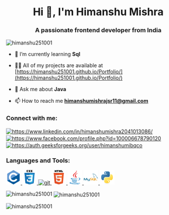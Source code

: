 <h1 align="center">Hi 👋, I'm Himanshu Mishra</h1>
<h3 align="center">A passionate frontend developer from India</h3>

<p align="left"> <img src="https://komarev.com/ghpvc/?username=himanshu251001&label=Profile%20views&color=0e75b6&style=flat" alt="himanshu251001" /> </p>

- 🌱 I’m currently learning **Sql**

- 👨‍💻 All of my projects are available at [https://himanshu251001.github.io/Portfolio/](https://himanshu251001.github.io/Portfolio/)

- 💬 Ask me about **Java**

- 📫 How to reach me **himanshumishrajsr11@gmail.com**

<h3 align="left">Connect with me:</h3>
<p align="left">
<a href="https://linkedin.com/in/https://www.linkedin.com/in/himanshumishra2041013086/" target="blank"><img align="center" src="https://raw.githubusercontent.com/rahuldkjain/github-profile-readme-generator/master/src/images/icons/Social/linked-in-alt.svg" alt="https://www.linkedin.com/in/himanshumishra2041013086/" height="30" width="40" /></a>
<a href="https://fb.com/https://www.facebook.com/profile.php?id=100006678790120" target="blank"><img align="center" src="https://raw.githubusercontent.com/rahuldkjain/github-profile-readme-generator/master/src/images/icons/Social/facebook.svg" alt="https://www.facebook.com/profile.php?id=100006678790120" height="30" width="40" /></a>
<a href="https://auth.geeksforgeeks.org/user/https://auth.geeksforgeeks.org/user/himanshumibqco" target="blank"><img align="center" src="https://raw.githubusercontent.com/rahuldkjain/github-profile-readme-generator/master/src/images/icons/Social/geeks-for-geeks.svg" alt="https://auth.geeksforgeeks.org/user/himanshumibqco" height="30" width="40" /></a>
</p>

<h3 align="left">Languages and Tools:</h3>
<p align="left"> <a href="https://www.cprogramming.com/" target="_blank" rel="noreferrer"> <img src="https://raw.githubusercontent.com/devicons/devicon/master/icons/c/c-original.svg" alt="c" width="40" height="40"/> </a> <a href="https://www.w3schools.com/css/" target="_blank" rel="noreferrer"> <img src="https://raw.githubusercontent.com/devicons/devicon/master/icons/css3/css3-original-wordmark.svg" alt="css3" width="40" height="40"/> </a> <a href="https://git-scm.com/" target="_blank" rel="noreferrer"> <img src="https://www.vectorlogo.zone/logos/git-scm/git-scm-icon.svg" alt="git" width="40" height="40"/> </a> <a href="https://www.w3.org/html/" target="_blank" rel="noreferrer"> <img src="https://raw.githubusercontent.com/devicons/devicon/master/icons/html5/html5-original-wordmark.svg" alt="html5" width="40" height="40"/> </a> <a href="https://www.java.com" target="_blank" rel="noreferrer"> <img src="https://raw.githubusercontent.com/devicons/devicon/master/icons/java/java-original.svg" alt="java" width="40" height="40"/> </a> <a href="https://www.mysql.com/" target="_blank" rel="noreferrer"> <img src="https://raw.githubusercontent.com/devicons/devicon/master/icons/mysql/mysql-original-wordmark.svg" alt="mysql" width="40" height="40"/> </a> <a href="https://www.python.org" target="_blank" rel="noreferrer"> <img src="https://raw.githubusercontent.com/devicons/devicon/master/icons/python/python-original.svg" alt="python" width="40" height="40"/> </a> </p>

<p><img align="left" src="https://github-readme-stats.vercel.app/api/top-langs?username=himanshu251001&show_icons=true&locale=en&layout=compact" alt="himanshu251001" /></p>

<p>&nbsp;<img align="center" src="https://github-readme-stats.vercel.app/api?username=himanshu251001&show_icons=true&locale=en" alt="himanshu251001" /></p>

<p><img align="center" src="https://github-readme-streak-stats.herokuapp.com/?user=himanshu251001&" alt="himanshu251001" /></p>

